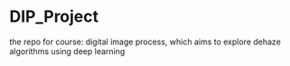# DIP_Project
the repo for course: digital image process, which aims to explore dehaze algorithms using deep learning
